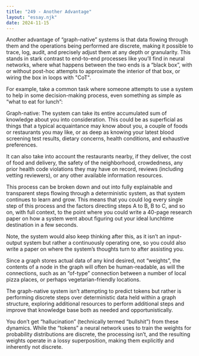 ```yaml
---
title: "249 - Another Advantage"
layout: "essay.njk"
date: 2024-11-15
---
```


Another advantage of “graph-native” systems is that data flowing through them and the operations being performed are discrete, making it possible to trace, log, audit, and precisely adjust them at any depth or granularity. This stands in stark contrast to end-to-end processes like you’ll find in neural networks, where what happens between the two ends is a “black box”, with or without post-hoc attempts to approximate the interior of that box, or wiring the box in loops with "CoT".

For example, take a common task where someone attempts to use a system to help in some decision-making process, even something as simple as “what to eat for lunch”:

Graph-native: The system can take its entire accumulated sum of knowledge about you into consideration. This could be as superficial as things that a typical acquaintance may know about you, a couple of foods or restaurants you may like, or as deep as knowing your latest blood screening test results, dietary concerns, health conditions, and exhaustive preferences.

It can also take into account the restaurants nearby, if they deliver, the cost of food and delivery, the safety of the neighborhood, crowdedness, any prior health code violations they may have on record, reviews (including vetting reviewers), or any other available information resources.

This process can be broken down and out into fully explainable and transparent steps flowing through a deterministic system, as that system continues to learn and grow. This means that you could log every single step of this process and the factors directing steps A to B, B to C, and so on, with full context, to the point where you could write a 40-page research paper on how a system went about figuring out your ideal lunchtime destination in a few seconds.

Note, the system would also keep thinking after this, as it isn’t an input-output system but rather a continuously operating one, so you could also write a paper on where the system’s thoughts turn to after assisting you.

Since a graph stores actual data of any kind desired, not “weights”, the contents of a node in the graph will often be human-readable, as will the connections, such as an “of-type” connection between a number of local pizza places, or perhaps vegetarian-friendly locations. 

The graph-native system isn’t attempting to predict tokens but rather is performing discrete steps over deterministic data held within a graph structure, exploring additional resources to perform additional steps and improve that knowledge base both as needed and opportunistically. 

You don’t get “hallucination” (technically termed “bullshit”) from these dynamics. While the “tokens” a neural network uses to train the weights for probability distributions are discrete, the processing isn’t, and the resulting weights operate in a lossy superposition, making them explicitly and inherently not discrete.

